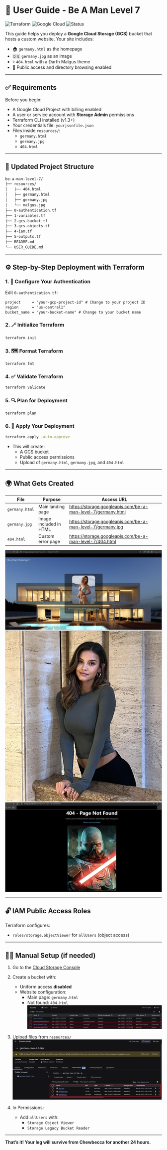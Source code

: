 # 📘 User Guide - Be A Man Level 7

![Terraform](https://img.shields.io/badge/Infra-Terraform-623CE4?logo=terraform)
![Google Cloud](https://img.shields.io/badge/Platform-Google%20Cloud-4285F4?logo=googlecloud)
![Status](https://img.shields.io/badge/Status-Working-brightgreen)

This guide helps you deploy a **Google Cloud Storage (GCS)** bucket that hosts a custom website. Your site includes:

- 🏠 `germany.html` as the homepage
- 🇩🇪 `germany.jpg` as an image
- 💀 `404.html` with a Darth Malgus theme
- 🧱 Public access and directory browsing enabled

---

## ✅ Requirements

Before you begin:

- A Google Cloud Project with billing enabled
- A user or service account with **Storage Admin** permissions
- Terraform CLI installed (v1.3+)
- Your credentials file: `yourjsonfile.json`
- Files inside `resources/`:
  - `germany.html`
  - `germany.jpg`
  - `404.html`

---

## 📁 Updated Project Structure

```bash
be-a-man-level-7/
├── resources/
│   ├── 404.html
│   ├── germany.html
│   ├── germany.jpg
│   └── malgus.jpg
├── 0-authentication.tf
├── 1-variables.tf
├── 2-gcs-bucket.tf
├── 3-gcs-objects.tf
├── 4-iam.tf
├── 5-outputs.tf
├── README.md
└── USER_GUIDE.md
```

---

## ⚙️ Step-by-Step Deployment with Terraform

### 1. 🧪 Configure Your Authentication

Edit `0-authentication.tf`:

```hcl
project     = "your-gcp-project-id" # Change to your project ID
region      = "us-central1"
bucket_name = "your-bucket-name" # Change to your bucket name
```

### 2. 🪄 Initialize Terraform

```bash
terraform init
```

### 3. 🗺️ Format Terraform

```bash
terraform fmt
```

### 4. ✅ Validate Terraform

```bash
terraform validate
```

### 5. 🔍 Plan for Deployment

```bash
terraform plan
```

### 6. 🚀 Apply Your Deployment

```bash
terraform apply -auto-approve
```

- This will create:
  - A GCS bucket
  - Public access permissions
  - Upload of `germany.html`, `germany.jpg`, and `404.html`

---

## 🌍 What Gets Created

| File             | Purpose                        | Access URL                                               |
|------------------|--------------------------------|-----------------------------------------------------------|
| `germany.html`   | Main landing page              | <https://storage.googleapis.com/be-a-man-level-7/germany.html> |
| `germany.jpg`    | Image included in HTML         | <https://storage.googleapis.com/be-a-man-level-7/germany.jpg> |
| `404.html`       | Custom error page              | <https://storage.googleapis.com/be-a-man-level-7/404.html> |

![germany.jpg](/Screenshots/germany.jpg)
![germany1.jpg](/Screenshots/germany1.jpg)
![404.jpg](/Screenshots/404.jpg)

---

## 🔓 IAM Public Access Roles

Terraform configures:

- `roles/storage.objectViewer` for `allUsers` (object access)

---

## 🧑‍💻 Manual Setup (if needed)

1. Go to the [Cloud Storage Console](https://console.cloud.google.com/storage/browser)
2. Create a bucket with:
   - Uniform access **disabled**
   - Website configuration:
     - Main page: `germany.html`
     - Not found: `404.html`
![buckets.jpg](/Screenshots/buckets.jpg)

3. Upload files from `resources/`
![bucket-objects.jpg](/Screenshots/bucket-objects.jpg)

4. In Permissions:
   - Add `allUsers` with:
     - `Storage Object Viewer`
     - `Storage Legacy Bucket Reader`

---

**That’s it! Your leg will survive from Chewbecca for another 24 hours.**
